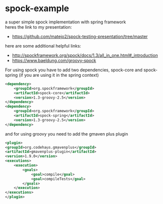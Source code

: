 # spock-example
a super simple spock implementation with spring framework  
heres the link to my presentation:  
- https://github.com/matejo2/spock-testing-presentation/tree/master

here are some additional helpful links:  
- http://spockframework.org/spock/docs/1.3/all_in_one.html#_introduction
- https://www.baeldung.com/groovy-spock

For using spock you have to add two dependencies, spock-core and spock-spring (if you are using it in the spring context)

```xml
<dependency>
	<groupId>org.spockframework</groupId>
	<artifactId>spock-core</artifactId>
	<version>1.3-groovy-2.5</version>
</dependency>
<dependency>
	<groupId>org.spockframework</groupId>
	<artifactId>spock-spring</artifactId>
	<version>1.3-groovy-2.5</version>
</dependency>
```

and for using groovy you need to add the gmaven plus plugin

```xml
<plugin>
<groupId>org.codehaus.gmavenplus</groupId>
<artifactId>gmavenplus-plugin</artifactId>
<version>1.9.0</version>
<executions>
	<execution>
		<goals>
			<goal>compile</goal>
			<goal>compileTests</goal>
		</goals>
	</execution>
</executions>
</plugin>
```

